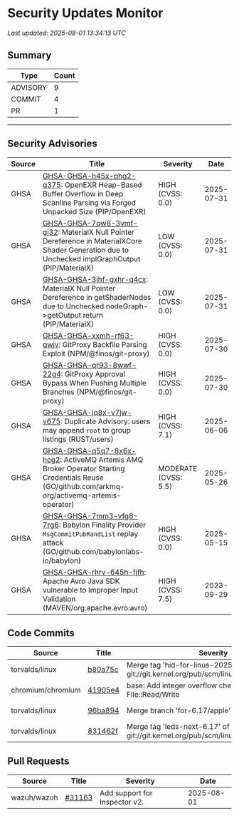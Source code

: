 # Security Updates Monitor

*Last updated: 2025-08-01 13:34:13 UTC*

## Summary
| Type | Count |
|------|-------|
| ADVISORY | 9 |
| COMMIT | 4 |
| PR | 1 |

---

## Security Advisories

| Source | Title | Severity | Date |
|--------|-------|----------|------|
| GHSA | [GHSA-GHSA-h45x-qhg2-q375](https://github.com/advisories/GHSA-h45x-qhg2-q375): OpenEXR Heap-Based Buffer Overflow in Deep Scanline Parsing via Forged Unpacked Size (PIP/OpenEXR) | HIGH (CVSS: 0.0) | 2025-07-31 |
| GHSA | [GHSA-GHSA-7qw8-3vmf-gj32](https://github.com/advisories/GHSA-7qw8-3vmf-gj32): MaterialX Null Pointer Dereference in MaterialXCore Shader Generation due to Unchecked implGraphOutput (PIP/MaterialX) | LOW (CVSS: 0.0) | 2025-07-31 |
| GHSA | [GHSA-GHSA-3jhf-gxhr-q4cx](https://github.com/advisories/GHSA-3jhf-gxhr-q4cx): MaterialX Null Pointer Dereference in getShaderNodes due to Unchecked nodeGraph->getOutput return (PIP/MaterialX) | LOW (CVSS: 0.0) | 2025-07-31 |
| GHSA | [GHSA-GHSA-xxmh-rf63-qwjv](https://github.com/advisories/GHSA-xxmh-rf63-qwjv): GitProxy Backfile Parsing Exploit (NPM/@finos/git-proxy) | HIGH (CVSS: 0.0) | 2025-07-30 |
| GHSA | [GHSA-GHSA-qr93-8wwf-22g4](https://github.com/advisories/GHSA-qr93-8wwf-22g4): GitProxy Approval Bypass When Pushing Multiple Branches (NPM/@finos/git-proxy) | HIGH (CVSS: 0.0) | 2025-07-30 |
| GHSA | [GHSA-GHSA-jq8x-v7jw-v675](https://github.com/advisories/GHSA-jq8x-v7jw-v675): Duplicate Advisory: users may append `root` to group listings (RUST/users) | HIGH (CVSS: 7.1) | 2025-06-06 |
| GHSA | [GHSA-GHSA-q5q7-8x6x-hcg2](https://github.com/advisories/GHSA-q5q7-8x6x-hcg2): ActiveMQ Artemis AMQ Broker Operator Starting Credentials Reuse (GO/github.com/arkmq-org/activemq-artemis-operator) | MODERATE (CVSS: 5.5) | 2025-05-26 |
| GHSA | [GHSA-GHSA-7mm3-vfg8-7rg6](https://github.com/advisories/GHSA-7mm3-vfg8-7rg6): Babylon Finality Provider `MsgCommitPubRandList` replay attack (GO/github.com/babylonlabs-io/babylon) | HIGH (CVSS: 0.0) | 2025-05-15 |
| GHSA | [GHSA-GHSA-rhrv-645h-fjfh](https://github.com/advisories/GHSA-rhrv-645h-fjfh): Apache Avro Java SDK vulnerable to Improper Input Validation (MAVEN/org.apache.avro:avro) | HIGH (CVSS: 7.5) | 2023-09-29 |

## Code Commits

| Source | Title | Severity | Date |
|--------|-------|----------|------|
| torvalds/linux | [b80a75c](https://github.com/torvalds/linux/commit/b80a75cf6999fb79971b41eaec7af2bb4b514714) | Merge tag 'hid-for-linus-2025073101' of git://git.kernel.org/pub/scm/linux/kernel/git/hid/hid | 2025-08-01 |
| chromium/chromium | [41905e4](https://github.com/chromium/chromium/commit/41905e418351fe5fa6266f14d109834ada25a78f) | base: Add integer overflow checks in File::Read/Write | 2025-08-01 |
| torvalds/linux | [96ba894](https://github.com/torvalds/linux/commit/96ba894dc209cf833abc2ccdca2dc0ad5f01eefe) | Merge branch 'for-6.17/apple' into for-linus | 2025-07-31 |
| torvalds/linux | [831462f](https://github.com/torvalds/linux/commit/831462ff3ec61fd2e6726b534a351a1a722bf2ab) | Merge tag 'leds-next-6.17' of git://git.kernel.org/pub/scm/linux/kernel/git/lee/leds | 2025-07-31 |

## Pull Requests

| Source | Title | Severity | Date |
|--------|-------|----------|------|
| wazuh/wazuh | [#31163](https://github.com/wazuh/wazuh/pull/31163) | Add support for Inspector v2. | 2025-08-01 |

